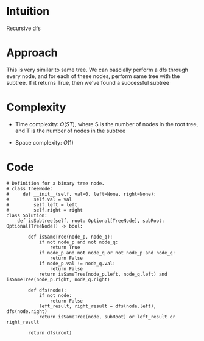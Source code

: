 # Intuition
Recursive dfs

# Approach
This is very similar to same tree. We can bascially perform a dfs through every node, and for each of these nodes, perform same tree with the subtree. If it returns True, then we've found a successful subtree

# Complexity
- Time complexity: $O(ST)$, where S is the number of nodes in the root tree, and T is the number of nodes in the subtree
<!-- Add your time complexity here, e.g. $$O(n)$$ -->

- Space complexity: $O(1)$
<!-- Add your space complexity here, e.g. $$O(n)$$ -->

# Code
```python3
# Definition for a binary tree node.
# class TreeNode:
#     def __init__(self, val=0, left=None, right=None):
#         self.val = val
#         self.left = left
#         self.right = right
class Solution:
    def isSubtree(self, root: Optional[TreeNode], subRoot: Optional[TreeNode]) -> bool:

        def isSameTree(node_p, node_q):
            if not node_p and not node_q:
                return True
            if node_p and not node_q or not node_p and node_q:
                return False
            if node_p.val != node_q.val:
                return False
            return isSameTree(node_p.left, node_q.left) and isSameTree(node_p.right, node_q.right)

        def dfs(node):
            if not node:
                return False
            left_result, right_result = dfs(node.left), dfs(node.right)
            return isSameTree(node, subRoot) or left_result or right_result

        return dfs(root)

```
